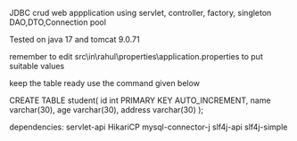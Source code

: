 JDBC crud web appplication using servlet, controller, factory, singleton
DAO,DTO,Connection pool

Tested on java 17 and tomcat 9.0.71

remember to edit src\\in\\rahul\\properties\\application.properties to put suitable values

keep the table ready use the command given below

CREATE TABLE student(
id int PRIMARY KEY AUTO_INCREMENT,
name varchar(30),
age varchar(30),
address varchar(30)
);


dependencies:
	servlet-api
	HikariCP
	mysql-connector-j
	slf4j-api
	slf4j-simple

